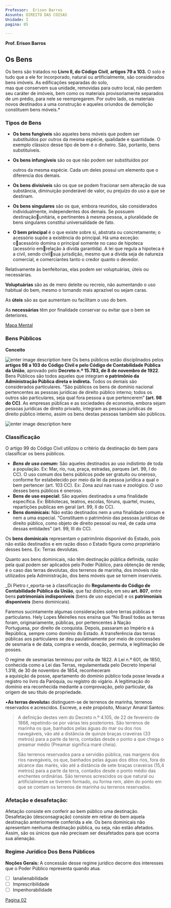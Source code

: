 ```yaml
---
Professor:  Erison Barros
Assunto: DIREITO DAS COISAS
Unidade: I
pagina: 05

---
```


**Prof. Erison Barros**

## Os Bens

Os bens são tratados no **Livro II, do Código Civil**, **artigos 79 a 103.** O solo e tudo que a ele for incorporado, natural ou artificialmente, são considerados bens imóveis. As edificações separadas do solo,  
mas que conservem sua unidade, removidas para outro local, não perdem seu caráter de imóveis, bem como os materiais provisoriamente separados de um prédio, para nele se reempregarem. Por outro lado, os materiais novos destinados a uma construção e aqueles oriundos de demolição constituem bens móveis.\*

### Tipos de Bens

* **Os bens fungíveis** são aqueles bens móveis que podem ser substituídos    por outros da mesma espécie, qualidade e quantidade. O exemplo    clássico desse tipo de bem é o dinheiro. São, portanto, bens  substituíveis.
* **Os bens infungíveis** são os que não podem ser substituídos por  

  outros da mesma espécie. Cada um deles possui um elemento que o diferencia dos demais.

* **Os bens divisíveis** são os que se podem fracionar sem alteração  de   sua substância, diminuição ponderável de valor, ou prejuízo do uso a    que se destinam.
* **Os bens singulares** são os que, embora reunidos, são considerados individualmente, independentes dos demais. Se possuem destinaçãounitária, e pertinentes à mesma pessoa, a pluralidade de bens singulares constitui universalidade de fato.
* **O bem principal** é o que existe sobre si, abstrata ou concretamente; o acessório supõe a existência do principal. Há uma exceção: oacessório domina o principal somente no caso de hipoteca \(acessório emrelação à dívida garantida\). A lei que regula a hipoteca é a civil, sendo cívilsua jurisdição, mesmo que a dívida seja de natureza comercial, e comerciantes tanto o credor quanto o devedor. 

Relativamente às benfeitorias, elas podem ser voluptuárias, úteis ou necessárias.

**Voluptuárias** são as de mero deleite ou recreio, não aumentando o uso habitual do bem, mesmo o tornando mais aprazível ou sejam caras.

As **úteis** são as que aumentam ou facilitam o uso do bem.

As **necessárias** têm por finalidade conservar ou evitar que o bem se deteriores.

[Mapa Mental ](https://whimsical.com/direito-das-coisas-537tWHKpKYwtZEtDmwMyoV)

### Bens Públicos

**Conceito**

![enter image description here](https://liciniarossi.com.br/wp-content/uploads/2020/02/Conceito-de-Bens-P%C3%BAblicos.png) Os bens públicos estão disciplinados pelos **artigos 98 a 103 do** **Código Civil e pelo Código de Contabilidade Pública da União**, aprovado pelo **Decreto n.º 15.783, de 8 de novembro de 1922**. Bens Públicos são todos aqueles que integram **o patrimônio da Administração Pública direta e indireta.** Todos os demais são considerados particulares. “São públicos os bens de domínio nacional pertencentes as pessoas jurídicas de direito público interno; todos os outros são particulares, seja qual fora pessoa a que pertencerem” **\(art. 98 do CC\)**. As empresas públicas e as sociedades de economia, embora sejam pessoas jurídicas de direito privado, integram as pessoas jurídicas de direito público interno, assim os bens destas pessoas também são públicos.

![enter image description here](https://pbs.twimg.com/media/CvzFtgaWcAAnD0J.jpg)

### Classificação

O artigo 99 do Código Civil utilizou o critério da destinação do bem para classificar os bens públicos.

* _**Bens de uso comum:**_ São aqueles destinados ao uso indistinto de toda a população. Ex: Mar, rio, rua, praça, estradas, parques \(art. 99, I do CC\). O uso comum dos bens públicos pode ser gratuito ou oneroso, conforme for estabelecido por meio da lei da pessoa jurídica a qual o bem pertencer \(art. 103 CC\). Ex: Zona azul nas ruas e zoológico. O uso desses bens públicos é oneroso.
* **Bens de uso especial:** São aqueles destinados a uma finalidade específica. Ex: Bibliotecas, teatros, escolas, fóruns, quartel, museu, repartições publicas em geral \(art. 99, II do CC\).
* **Bens dominicais:** Não estão destinados nem a uma finalidade comum e nem a uma especial. “Constituem o patrimônio das pessoas jurídicas de direito público, como objeto de direito pessoal ou real, de cada uma dessas entidades” \(art. 99, III do CC\).

Os **bens dominicais** representam o patrimônio disponível do Estado, pois não estão destinados e em razão disso o Estado figura como proprietário desses bens. Ex: Terras devolutas.

Quanto aos bens dominicais, não têm destinação pública definida, razão pela qual podem ser aplicados pelo Poder Público, para obtenção de renda; é o caso das terras devolutas, dos terrenos de marinha, dos imóveis não utilizados pela Administração, dos bens móveis que se tornem inservíveis.

_Di Pietro r_eporta-se à classificação do **Regulamento do Código de Contabilidade Pública da União**, que faz distinção, em seu **art. 807**, entre bens **patrimoniais indisponíveis** \(bens de uso especial\) e os **patrimoniais disponíveis** \(bens dominicais\).

Faremos sucintamente algumas considerações sobre terras públicas e particulares. Hely Lopes Meirelles nos ensina que “No Brasil todas as terras foram, originariamente, públicas, por pertencentes à Nação  
Portuguesa, por direito de conquista. Depois, passaram ao Império e à República, sempre como domínio do Estado. A transferência das terras públicas aos particulares se deu paulatinamente por meio de concessões de sesmaria e de data, compra e venda, doação, permuta, e legitimação de posses.

O regime de sesmarias terminou por volta de 1822. A Lei n.º 601, de 1850, conhecida como a Lei das Terras, regulamentada pelo Decreto Imperial 1.318, de 30 de novembro de 1854, reconheceram  
a aquisição da posse, apartamento do domínio público toda posse levada a registro no livro da Paróquia, ou registro do vigário. A legitimação do domínio era reconhecida mediante a comprovação, pelo particular, da origem de seu título de propriedade.

•**As terras devoluta**s distinguem-se de terrenos de marinha, terrenos reservados e acrescidos. Escreve, a este propósito, Moacyr Amaral Santos:

> A definição destes vem do Decreto n.º 4.105, de 22 de fevereiro de 1868, repetindo-se por várias leis posteriores. São terrenos de marinha os que, banhados pelas águas do mar ou dos rios navegáveis, vão até a distância de quinze braças craveiras \(33 metros\) para a parte da terra, contadas desde o ponto a que chega o preamar médio \(Preamar significa maré cheia\).
>
> São terrenos reservados para a servidão pública, nas margens dos rios navegáveis, os que, banhados pelas águas dos ditos rios, fora do alcance das marés, vão até a distância de sete braças craveiras \(15,4 metros\) para a parte da terra, contados desde o ponto médio das enchentes ordinárias. São terrenos acrescidos os que natural ou artificialmente se tiverem formado, ou forma rem, além do ponto em que se contam os terrenos de marinha ou terrenos reservados.

### Afetação e desafetação:

Afetação consiste em conferir ao bem público uma destinação. Desafetação \(desconsagração\) consiste em retirar do bem aquela destinação anteriormente conferida a ele. Os bens dominicais não apresentam nenhuma destinação pública, ou seja, não estão afetados. Assim, são os únicos que não precisam ser desafetados para que ocorra sua alienação.

### Regime Jurídico Dos Bens Públicos

**Noções Gerais:** A concessão desse regime jurídico decorre dos interesses que o Poder Público representa quando atua.

* [ ] Ianalienabilidade
* [ ] Imprescribilidade
* [ ] Impenhorabilidade

[Pagina 02](https://github.com/ErisonBarros/LegislacaoTerritorial/blob/master/README%206.md)

